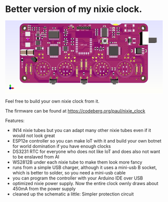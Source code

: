 Better version of my nixie clock. 
=====


![PCB 3D view](pcb_3d.png?raw=true "Title")

Feel free to build your own nixie clock from it.

The firmware can be found at https://codeberg.org/paul/nixie_clock

Features:
  - IN14 nixie tubes but you can adapt many other nixie tubes even if it would not look great
  - ESP12e controller so you can make IoT with it and build your own botnet for world domination if you have enough clocks
  - DS3231 RTC for everyone who does not like IoT and does also not want to be enslaved from AI
  - WS2812B under each nixie tube to make them look more fancy
  - runs from a simple USB charger, although it uses a mini-usb B socket, which is better to solder, so you need a mini-usb cable
  - you can program the controller with your Arduino IDE over USB
  - optimized nixie power supply. Now the entire clock ownly draws about 450mA from the power supply
  - cleaned up the schematic a little: Simpler protection circuit

